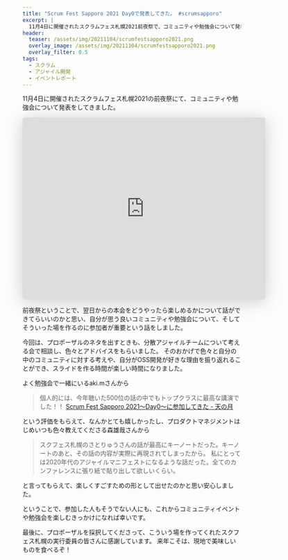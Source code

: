 ```yaml
---
title: "Scrum Fest Sapporo 2021 Day0で発表してきた。 #scrumsapporo"
excerpt: |
  11月4日に開催されたスクラムフェス札幌2021前夜祭で、コミュニティや勉強会について発表をしてきました。
header:
  teaser: /assets/img/20211104/scrumfestsapporo2021.png
  overlay_image: /assets/img/20211104/scrumfestsapporo2021.png
  overlay_filter: 0.5
tags:
  - スクラム
  - アジャイル開発
  - イベントレポート
---
```


11月4日に開催されたスクラムフェス札幌2021の前夜祭にて、コミュニティや勉強会について発表をしてきました。

<iframe class="speakerdeck-iframe" frameborder="0" src="https://speakerdeck.com/player/46568e5408214ef9be4cd4269c8d7a56" title="ふらっと立ち寄れる廊下のある風景 - フラットでオープンネスがもたらす魅力 / The Corridor" allowfullscreen="true" mozallowfullscreen="true" webkitallowfullscreen="true" style="border: 0px; background: padding-box padding-box rgba(0, 0, 0, 0.1); margin: 0px; padding: 0px; border-radius: 6px; box-shadow: rgba(0, 0, 0, 0.2) 0px 5px 40px; width: 560px; height: 420px;" data-ratio="1.3333333333333333"></iframe>

前夜祭ということで、翌日からの本会をどうやったら楽しめるかについて話ができてらいいのかと思い、自分が思う良いコミュニティや勉強会について、そしてそういった場を作るのに参加者が重要という話をしました。

今回は、プロポーザルのネタを出すときも、分散アジャイルチームについて考える会で相談し、色々とアドバイスをもらいました。
そのおかげで色々と自分の中のコミュニティに対する考えや、自分がOSS開発が好きな理由を振り返れることができ、スライドを作る時間が楽しい時間になりました。

よく勉強会で一緒にいるaki.mさんから

> 個人的には、今年聴いた500位の話の中でもトップクラスに最高な講演でした！！
> [Scrum Fest Sapporo 2021～Day0～に参加してきた - 天の月](https://aki-m.hatenadiary.com/entry/2021/11/04/205454)

という評価をもらえて、なんかとても嬉しかったし、プロダクトマネジメントはじめいつも色々教えてくださる森雄哉さんから

> スクフェス札幌のさとりゅうさんの話が最高にキーノートだった。キーノートのあと、その話の内容が実際に再現されてしまったから。
> 私にとっては2020年代のアジャイルマニフェストになるような話だった。全てのカンファレンスに張り紙で貼り出して欲しいくらい。

と言ってもらえて、楽しくすごすための形として出せたのかと思い安心しました。

ということで、参加した人もそうでない人にも、これからコミュニティイベントや勉強会を楽しむきっかけになれば幸いです。

最後に、プロポーザルを採択してくださって、こういう場を作ってくれたスクフェス札幌の実行委員の皆さんに感謝しています。
来年こそは、現地で美味しいものを食べるぞ！
